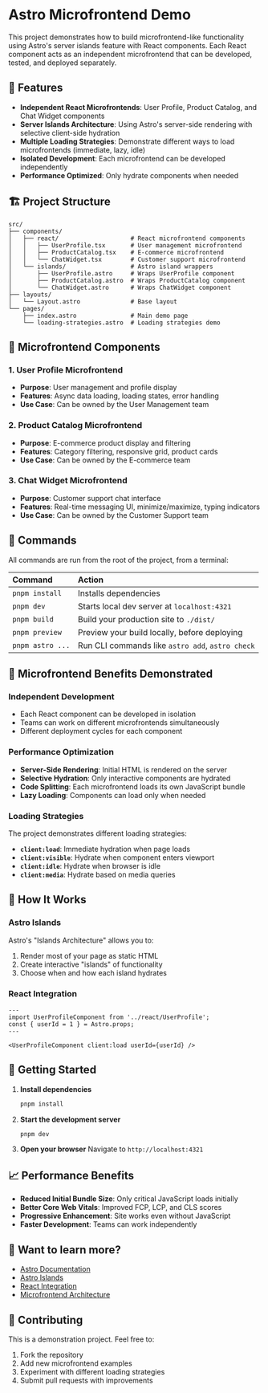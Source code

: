 # Astro Microfrontend Demo

This project demonstrates how to build microfrontend-like functionality using Astro's server islands feature with React components. Each React component acts as an independent microfrontend that can be developed, tested, and deployed separately.

## 🚀 Features

- **Independent React Microfrontends**: User Profile, Product Catalog, and Chat Widget components
- **Server Islands Architecture**: Using Astro's server-side rendering with selective client-side hydration
- **Multiple Loading Strategies**: Demonstrate different ways to load microfrontends (immediate, lazy, idle)
- **Isolated Development**: Each microfrontend can be developed independently
- **Performance Optimized**: Only hydrate components when needed

## 🏗️ Project Structure

```
src/
├── components/
│   ├── react/                    # React microfrontend components
│   │   ├── UserProfile.tsx       # User management microfrontend
│   │   ├── ProductCatalog.tsx    # E-commerce microfrontend
│   │   └── ChatWidget.tsx        # Customer support microfrontend
│   └── islands/                  # Astro island wrappers
│       ├── UserProfile.astro     # Wraps UserProfile component
│       ├── ProductCatalog.astro  # Wraps ProductCatalog component
│       └── ChatWidget.astro      # Wraps ChatWidget component
├── layouts/
│   └── Layout.astro              # Base layout
└── pages/
    ├── index.astro               # Main demo page
    └── loading-strategies.astro  # Loading strategies demo
```

## 🧩 Microfrontend Components

### 1. User Profile Microfrontend

- **Purpose**: User management and profile display
- **Features**: Async data loading, loading states, error handling
- **Use Case**: Can be owned by the User Management team

### 2. Product Catalog Microfrontend

- **Purpose**: E-commerce product display and filtering
- **Features**: Category filtering, responsive grid, product cards
- **Use Case**: Can be owned by the E-commerce team

### 3. Chat Widget Microfrontend

- **Purpose**: Customer support chat interface
- **Features**: Real-time messaging UI, minimize/maximize, typing indicators
- **Use Case**: Can be owned by the Customer Support team

## 🧞 Commands

All commands are run from the root of the project, from a terminal:

| Command          | Action                                           |
| :--------------- | :----------------------------------------------- |
| `pnpm install`   | Installs dependencies                            |
| `pnpm dev`       | Starts local dev server at `localhost:4321`      |
| `pnpm build`     | Build your production site to `./dist/`          |
| `pnpm preview`   | Preview your build locally, before deploying     |
| `pnpm astro ...` | Run CLI commands like `astro add`, `astro check` |

## 🎯 Microfrontend Benefits Demonstrated

### Independent Development

- Each React component can be developed in isolation
- Teams can work on different microfrontends simultaneously
- Different deployment cycles for each component

### Performance Optimization

- **Server-Side Rendering**: Initial HTML is rendered on the server
- **Selective Hydration**: Only interactive components are hydrated
- **Code Splitting**: Each microfrontend loads its own JavaScript bundle
- **Lazy Loading**: Components can load only when needed

### Loading Strategies

The project demonstrates different loading strategies:

- **`client:load`**: Immediate hydration when page loads
- **`client:visible`**: Hydrate when component enters viewport
- **`client:idle`**: Hydrate when browser is idle
- **`client:media`**: Hydrate based on media queries

## 🔧 How It Works

### Astro Islands

Astro's "Islands Architecture" allows you to:

1. Render most of your page as static HTML
2. Create interactive "islands" of functionality
3. Choose when and how each island hydrates

### React Integration

```astro
---
import UserProfileComponent from '../react/UserProfile';
const { userId = 1 } = Astro.props;
---

<UserProfileComponent client:load userId={userId} />
```

## 🚀 Getting Started

1. **Install dependencies**

   ```bash
   pnpm install
   ```

2. **Start the development server**

   ```bash
   pnpm dev
   ```

3. **Open your browser**
   Navigate to `http://localhost:4321`

## 📈 Performance Benefits

- **Reduced Initial Bundle Size**: Only critical JavaScript loads initially
- **Better Core Web Vitals**: Improved FCP, LCP, and CLS scores
- **Progressive Enhancement**: Site works even without JavaScript
- **Faster Development**: Teams can work independently

## 👀 Want to learn more?

- [Astro Documentation](https://docs.astro.build)
- [Astro Islands](https://docs.astro.build/en/concepts/islands/)
- [React Integration](https://docs.astro.build/en/guides/integrations-guide/react/)
- [Microfrontend Architecture](https://martinfowler.com/articles/micro-frontends.html)

## 🤝 Contributing

This is a demonstration project. Feel free to:

1. Fork the repository
2. Add new microfrontend examples
3. Experiment with different loading strategies
4. Submit pull requests with improvements
